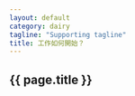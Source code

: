 ```yaml
---
layout: default
category: dairy
tagline: "Supporting tagline"
title: 工作如何開始？
---
```

<h2>{{ page.title }}</h2>

```

```